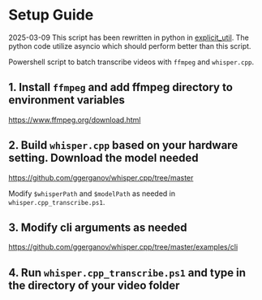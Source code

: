 # Setup Guide

2025-03-09 This script has been rewritten in python in [explicit_util](https://github.com/Alchemist-Aloha/explicit_util). The python code utilize asyncio which should perform better than this script.

Powershell script to batch transcribe videos with `ffmpeg` and `whisper.cpp`.

## 1. Install `ffmpeg` and add ffmpeg directory to environment variables

<https://www.ffmpeg.org/download.html>

## 2. Build `whisper.cpp` based on your hardware setting. Download the model needed  

<https://github.com/ggerganov/whisper.cpp/tree/master>

Modify `$whisperPath` and `$modelPath` as needed in `whisper.cpp_transcribe.ps1`.

## 3. Modify cli arguments as needed

<https://github.com/ggerganov/whisper.cpp/tree/master/examples/cli>

## 4. Run `whisper.cpp_transcribe.ps1` and type in the directory of your video folder
